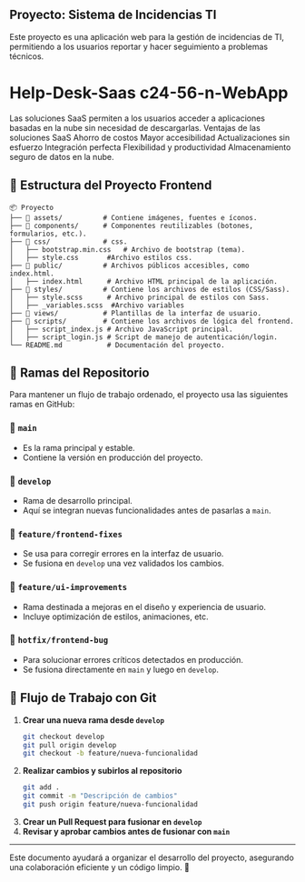 ## Proyecto: Sistema de Incidencias TI

Este proyecto es una aplicación web para la gestión de incidencias de TI, permitiendo a los usuarios reportar y hacer seguimiento a problemas técnicos.

# Help-Desk-Saas c24-56-n-WebApp
Las soluciones SaaS permiten a los usuarios acceder a aplicaciones basadas en la nube sin necesidad de descargarlas.  Ventajas de las soluciones SaaS  Ahorro de costos Mayor accesibilidad Actualizaciones sin esfuerzo Integración perfecta Flexibilidad y productividad Almacenamiento seguro de datos en la nube.

## 📁 Estructura del Proyecto Frontend

```
📦 Proyecto
├── 📂 assets/          # Contiene imágenes, fuentes e íconos.
├── 📂 components/      # Componentes reutilizables (botones, formularios, etc.).
├── 📂 css/             # css.
│   ├── bootstrap.min.css   # Archivo de bootstrap (tema).
│   ├── style.css       #Archivo estilos css.
├── 📂 public/          # Archivos públicos accesibles, como index.html.
│   ├── index.html      # Archivo HTML principal de la aplicación.
├── 📂 styles/          # Contiene los archivos de estilos (CSS/Sass).
│   ├── style.scss      # Archivo principal de estilos con Sass.
│   ├── _variables.scss  #Archivo variables
├── 📂 views/           # Plantillas de la interfaz de usuario.
├── 📂 scripts/         # Contiene los archivos de lógica del frontend.
│   ├── script_index.js # Archivo JavaScript principal.
│   ├── script_login.js # Script de manejo de autenticación/login.
└── README.md           # Documentación del proyecto.
```

## 🌿 Ramas del Repositorio

Para mantener un flujo de trabajo ordenado, el proyecto usa las siguientes ramas en GitHub:

### 🔹 `main`
- Es la rama principal y estable.
- Contiene la versión en producción del proyecto.

### 🔹 `develop`
- Rama de desarrollo principal.
- Aquí se integran nuevas funcionalidades antes de pasarlas a `main`.

### 🔹 `feature/frontend-fixes`
- Se usa para corregir errores en la interfaz de usuario.
- Se fusiona en `develop` una vez validados los cambios.

### 🔹 `feature/ui-improvements`
- Rama destinada a mejoras en el diseño y experiencia de usuario.
- Incluye optimización de estilos, animaciones, etc.

### 🔹 `hotfix/frontend-bug`
- Para solucionar errores críticos detectados en producción.
- Se fusiona directamente en `main` y luego en `develop`.

## 🚀 Flujo de Trabajo con Git
1. **Crear una nueva rama desde `develop`**
   ```bash
   git checkout develop
   git pull origin develop
   git checkout -b feature/nueva-funcionalidad
   ```
2. **Realizar cambios y subirlos al repositorio**
   ```bash
   git add .
   git commit -m "Descripción de cambios"
   git push origin feature/nueva-funcionalidad
   ```
3. **Crear un Pull Request para fusionar en `develop`**
4. **Revisar y aprobar cambios antes de fusionar con `main`**

---

Este documento ayudará a organizar el desarrollo del proyecto, asegurando una colaboración eficiente y un código limpio. 🚀

